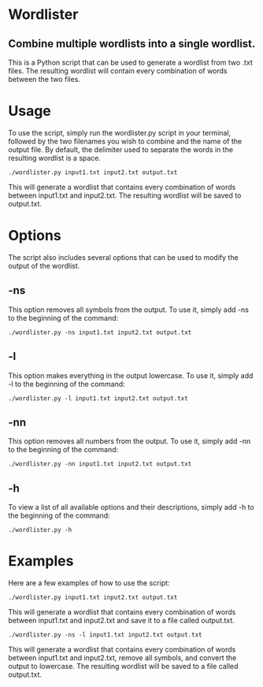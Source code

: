 # Wordlister
## Combine multiple wordlists into a single wordlist.


This is a Python script that can be used to generate a wordlist from two .txt files. The resulting wordlist will contain every combination of words between the two files.

# Usage

To use the script, simply run the wordlister.py script in your terminal, followed by the two filenames you wish to combine and the name of the output file. By default, the delimiter used to separate the words in the resulting wordlist is a space.

```
./wordlister.py input1.txt input2.txt output.txt
```

This will generate a wordlist that contains every combination of words between input1.txt and input2.txt. The resulting wordlist will be saved to output.txt.

# Options

The script also includes several options that can be used to modify the output of the wordlist.

## -ns

This option removes all symbols from the output. To use it, simply add -ns to the beginning of the command:

```
./wordlister.py -ns input1.txt input2.txt output.txt 
```

## -l

This option makes everything in the output lowercase. To use it, simply add -l to the beginning of the command:

```
./wordlister.py -l input1.txt input2.txt output.txt
```

## -nn

This option removes all numbers from the output. To use it, simply add -nn to the beginning of the command:

```
./wordlister.py -nn input1.txt input2.txt output.txt
```

## -h

To view a list of all available options and their descriptions, simply add -h to the beginning of the command:

```
./wordlister.py -h 
```

# Examples

Here are a few examples of how to use the script:

```
./wordlister.py input1.txt input2.txt output.txt
```

This will generate a wordlist that contains every combination of words between input1.txt and input2.txt and save it to a file called output.txt.

```
./wordlister.py -ns -l input1.txt input2.txt output.txt
```

This will generate a wordlist that contains every combination of words between input1.txt and input2.txt, remove all symbols, and convert the output to lowercase. The resulting wordlist will be saved to a file called output.txt.
